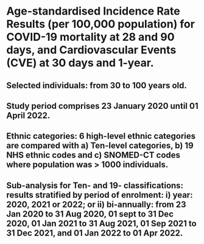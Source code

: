 # Age-standardised Incidence Rate Results (per 100,000 population) for COVID-19 mortality at 28 and 90 days, and Cardiovascular Events (CVE) at 30 days and 1-year.

## Selected individuals: from 30 to 100 years old.
## Study period comprises 23 January 2020 until 01 April 2022.

## Ethnic categories: 6 high-level ethnic categories are compared with a) Ten-level categories, b) 19 NHS ethnic codes and c) SNOMED-CT codes where population was > 1000 individuals.
## Sub-analysis for Ten- and 19- classifications: results stratified by period of enrolment: i) year: 2020, 2021 or 2022; or ii) bi-annually: from 23 Jan 2020 to 31 Aug 2020, 01 sept to 31 Dec 2020, 01 Jan 2021 to 31 Aug 2021, 01 Sep 2021 to 31 Dec 2021, and 01 Jan 2022 to 01 Apr 2022.
